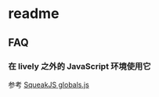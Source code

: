 # readme



## FAQ

###  在 lively 之外的 JavaScript 环境使用它

参考 [SqueakJS globals.js](https://github.com/codefrau/SqueakJS/blob/720e3e72fe663fbb587416a50466bd7e23634b76/globals.js#L55)